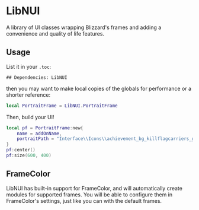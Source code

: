 # LibNUI

A library of UI classes wrapping Blizzard's frames and adding a convenience and
quality of life features.

## Usage

List it in your `.toc`:

```World of Warcraft Addon Data
## Dependencies: LibNUI
```

then you may want to make local copies of the globals for performance or a shorter reference:

```lua
local PortraitFrame = LibNUI.PortraitFrame
```

Then, build your UI!

```lua
local pf = PortraitFrame:new{
    name = addOnName,
    portraitPath = "Interface\\Icons\\achievement_bg_killflagcarriers_grabflag_capit.blp",
}
pf:center()
pf:size(600, 400)
```

## FrameColor

LibNUI has built-in support for FrameColor, and will automatically create modules for supported
frames. You will be able to configure them in FrameColor's settings, just like you can with the
default frames.
